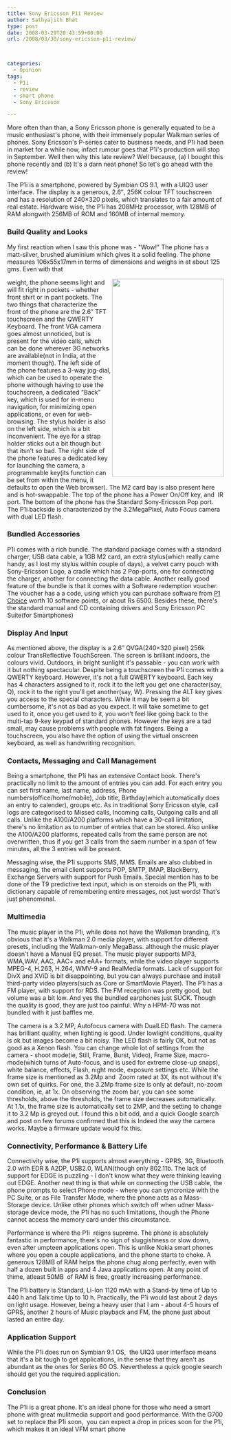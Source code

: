 ```yaml
---
title: Sony Ericsson P1i Review
author: Sathyajith Bhat
type: post
date: 2008-03-29T20:43:59+00:00
url: /2008/03/30/sony-ericsson-p1i-review/



categories:
  - Opinion
tags:
  - P1i
  - review
  - smart phone
  - Sony Ericsson

---
```

More often than than, a Sony Ericsson phone is generally equated to be a music enthusiast's phone, with their immensely popular Walkman series of phones. Sony Ericsson's P-series cater to business needs, and P1i had been in market for a while now, infact rumour goes that P1i's production will stop in September. Well then why this late review? Well because, (a) I bought this phone recently and (b) It's a darn neat phone! So let's go ahead with the review!

The P1i is a smartphone, powered by Symbian OS 9.1, with a UIQ3 user interface. The display is a generous, 2.6&#8243;, 256K colour TFT touchscreen and has a resolution of 240&#215;320 pixels, which translates to a fair amount of real estate. Hardware wise, the P1i has 208MHz processor, with 128MB of RAM alongwith 256MB of ROM and 160MB of internal memory.

### Build Quality and Looks

My first reaction when I saw this phone was - "Wow!" The phone has a matt-silver, brushed aluminium which gives it a solid feeling. The phone measures 106x55x17mm in terms of dimensions and weighs in at about 125 gms. Even with that 

<img src="https://img300.imageshack.us/img300/1612/16079153yo4.jpg" align="right" height="460" width="260" /> weight, the phone seems light and will fit right in pockets - whether front shirt or in pant pockets. The two things that characterize the front of the phone are the 2.6&#8243; TFT touchscreen and the QWERTY Keyboard. The front VGA camera goes almost unnoticed, but is present for the video calls, which can be done wherever 3G networks are available(not in India, at the moment though). The left side of the phone features a 3-way jog-dial, which can be used to operate the phone withough having to use the touchscreen, a dedicated "Back" key, which is used for in-menu navigation, for minimizing open applications, or even for web-browsing. The stylus holder is also on the left side, which is a bit inconvenient. The eye for a strap holder sticks out a bit though but that itsn't so bad. The right side of the phone features a dedicated key for launching the camera, a programmable key(its function can be set from within the menu, it defaults to open the Web browser). The M2 card bay is also present here and is hot-swappable. The top of the phone has a Power On/Off key, and  IR port. The bottom of the phone has the Standard Sony-Ericsson Pop port. The P1i backside is characterized by the 3.2MegaPixel, Auto Focus camera with dual LED flash.

### Bundled Accessories

P1i comes with a rich bundle. The standard package comes with a standard charger, USB data cable, a 1GB M2 card, an extra stylus(which really came handy, as I lost my stylus within couple of days), a velvet carry pouch with Sony-Ericsson Logo, a cradle which has 2 Pop-ports, one for connecting the charger, another for connecting the data cable. Another really good feature of the bundle is that it comes with a Software redemption voucher. The voucher has a a code, using which you can purchase software from [P1 Choice][1] worth 10 software points, or about Rs 6500. Besides these, there's the standard manual and CD containing drivers and Sony Ericsson PC Suite(for Smartphones)

### Display And Input

As mentioned above, the display is a 2.6&#8243; QVGA(240&#215;320 pixel) 256k colour TransReflective TouchScreen. The screen is brilliant indoors, the colours vivid. Outdoors, in bright sunlight it's passable - you can work with it but nothing spectacular. Despite being a touchscreen the P1i comes with a QWERTY keyboard. However, it's not a full QWERTY keyboard. Each key has 4 characters assigned to it, rock it to the left you get one character(say, Q), rock it to the right you'll get another(say, W). Pressing the ALT key gives you access to the special characters. While it may be seem a bit cumbersome, it's not as bad as you expect. It will take sometime to get used to it, once you get used to it, you won't feel like going back to the multi-tap 9-key keypad of standard phones. However the keys are a tad small, may cause problems with people with fat fingers. Being a touchscreen, you also have the option of using the virtual onscreen keyboard, as well as handwriting recognition.

### Contacts, Messaging and Call Management

Being a smartphone, the P1i has an extensive Contact book. There's practically no limit to the amount of entries you can add. For each entry you can set first name, last name, address, Phone numbers(office/home/mobile), Job title, Birthday(which automatically does an entry to calender), groups etc. As in traditional Sony Ericsson style, call logs are categorised to Missed calls, Incoming calls, Outgoing calls and all calls. Unlike the A100/A200 platforms which have a 30-call limitation, there's no limitation as to number of entries that can be stored. Also unlike the A100/A200 platforms, repeated calls from the same person are not overwritten, thus if you get 3 calls from the saem number in a span of few minutes, all the 3 entries will be present.

Messaging wise, the P1i supports SMS, MMS. Emails are also clubbed in messaging, the email client supports POP, SMTP, IMAP, BlackBerry, Exchange Servers with support for Push Emails. Special mention has to be done of the T9 predictive text input, which is on steroids on the P1i, with dictionary capable of remembering entire messages, not just words! That's just phenomenal.

### Multimedia

The music player in the P1i, while does not have the Walkman branding, it's obvious that it's a Walkman 2.0 media player, with support for different presets, including the Walkman-only MegaBass. although the music player doesn't have a Manual EQ preset. The music player supports MP3, WMA,WAV, AAC, AAC+ and eAA+ formats, while the video player supports MPEG-4, H.263, H.264, WMV-9 and RealMedia formats. Lack of support for DivX and XViD is bit disappointing, but you can always purchase and install third-party video players(such as Core or SmartMovie Player). The P1i has a FM player, with support for RDS. The FM reception was pretty good, but volume was a bit low. And yes the bundled earphones just SUCK. Though the quality is good, they are just too painful. Why a HPM-70 was not bundled with it just baffles me.

The camera is a 3.2 MP, Autofocus camera with DualLED flash. The camera has brilliant quality, when lighting is good. Under lowlight conditions, quality is ok but images become a bit noisy. The LED flash is fairly OK, but not as good as a Xenon flash. You can change whole lot of settings from the camera - shoot mode(ie, Still, Frame, Burst, Video), Frame Size, macro-mode(which turns of Auto-focus, and is used for extreme close-up snaps), white balance, effects, Flash, night mode, exposure settings etc. While the frame size is mentioned as 3.2Mp and  Zoom rated at 3X, its not without it's own set of quirks. For one, the 3.2Mp frame size is only at default, no-zoom condition, ie, at 1x. On observing the zoom bar, you can see some thresholds, above the thresholds, the frame size decreases automatically. At 1.1x, the frame size is automatically set to 2MP, and the setting to change it to 3.2 Mp is greyed out. I found this a bit odd, and a quick Google search and post on few forums confirmed that this is Indeed the way the camera works. Maybe a firmware update would fix this.

### Connectivity, Performance & Battery Life

Connectivity wise, the P1i supports almost everything - GPRS, 3G, Bluetooth 2.0 with EDR & A2DP, USB2.0, WLAN(though only 802.11b. The lack of support for EDGE is puzzling - I don't know what they were thinking leaving out EDGE. Another neat thing is that while on connecting the USB cable, the phone prompts to select Phone mode - where you can syncronize with the PC Suite, or as File Transfer Mode, where the phone acts as a Mass-Storage device. Unlike other phones which switch off when udner Mass-storage device mode, the P1i has no such limitations, though the Phone cannot access the memory card under this circumstance.

Performance is where the P1i  reigns supreme. The phone is absolutely fantastic in performance, there's no sign of sluggishness or slow down, even after umpteen applications open. This is unlike Nokia smart phones where you open a couple applications, and the phone starts to choke. A generous 128MB of RAM helps the phone chug along perfectly, even with half a dozen built in apps and 4 Java applications open. At any point of thime, atleast 50MB  of RAM is free, greatly increasing performance.

The P1i battery is Standard, Li-Ion 1120 mAh with a Stand-by time of Up to 440 h and Talk time Up to 10 h. Practically, the P1i would last about 2 days on light usage. However, being a heavy user that I am - about 4-5 hours of GPRS, another 2 hours of Music playback and FM, the phone just about lasted an entire day.

### Application Support

While the P1i does run on Symbian 9.1 OS,  the UIQ3 user interface means that it's a bit tough to get applications, in the sense that they aren't as abundant as the ones for Series 60 OS. Nevertheless a quick google search should get you the required application.

### Conclusion

The P1i is a great phone. It's an ideal phone for those who need a smart phone with great mulitmedia support and good performance. With the G700 set to replace the P1i soon,  you can expect a drop in prices soon for the P1i, which makes it an ideal VFM smart phone

 [1]: https://www.p1-choice.com/
